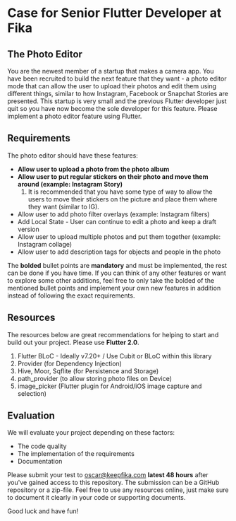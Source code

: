 # Case for Senior Flutter Developer at Fika

## The Photo Editor
You are the newest member of a startup that makes a camera app. You have been recruited to build the next feature that they want - a photo editor mode that can allow the user to upload their photos and edit them using different things, similar to how Instagram, Facebook or Snapchat Stories are presented. This startup is very small and the previous Flutter developer just quit so you have now become the sole developer for this feature. Please implement a photo editor feature using Flutter.

## Requirements
The photo editor should have these features:
* **Allow user to upload a photo from the photo album**
* **Allow user to put regular stickers on their photo and move them around (example: Instagram Story)**
    1) It is recommended that you have some type of way to allow the users to move their stickers on the picture and place them where they want (similar to IG).
* Allow user to add photo filter overlays (example: Instagram filters)
* Add Local State - User can continue to edit a photo and keep a draft version
* Allow user to upload multiple photos and put them together (example: Instagram collage)
* Allow user to add description tags for objects and people in the photo

The **bolded** bullet points are **mandatory** and must be implemented, the rest can be done if you have time. If you can think of any other features or want to explore some other additions, feel free to only take the bolded of the mentioned bullet points and implement your own new features in addition instead of following the exact requirements.

## Resources
The resources below are great recommendations for helping to start and build out your project. Please use **Flutter 2.0**.
1. Flutter BLoC - Ideally v7.20+ / Use Cubit or BLoC within this library
2. Provider (for Dependency Injection)
3. Hive, Moor, Sqflite (for Persistence and Storage)
4. path_provider (to allow storing photo files on Device)
5. image_picker (Flutter plugin for Android/iOS image capture and selection)

## Evaluation
We will evaluate your project depending on these factors:
* The code quality
* The implementation of the requirements
* Documentation

Please submit your test to oscar@keepfika.com **latest 48 hours** after you've gained access to this repository. The submission can be a GitHub repository or a zip-file. Feel free to use any resources online, just make sure to document it clearly in your code or supporting documents. 

Good luck and have fun!

